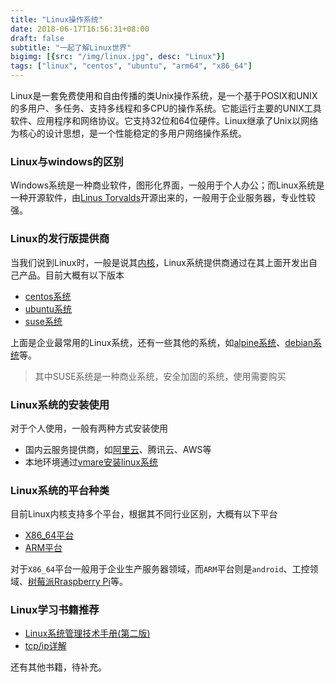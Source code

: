 ```yaml
---
title: "Linux操作系统"
date: 2018-06-17T16:56:31+08:00
draft: false
subtitle: "一起了解Linux世界"
bigimg: [{src: "/img/linux.jpg", desc: "Linux"}]
tags: ["linux", "centos", "ubuntu", "arm64", "x86_64"]
---
```


Linux是一套免费使用和自由传播的类Unix操作系统，是一个基于POSIX和UNIX的多用户、多任务、支持多线程和多CPU的操作系统。它能运行主要的UNIX工具软件、应用程序和网络协议。它支持32位和64位硬件。Linux继承了Unix以网络为核心的设计思想，是一个性能稳定的多用户网络操作系统。

<!--more-->

### Linux与windows的区别
Windows系统是一种商业软件，图形化界面，一般用于个人办公；而Linux系统是一种开源软件，由[Linus Torvalds](https://baike.baidu.com/item/%E6%9E%97%E7%BA%B3%E6%96%AF%C2%B7%E6%89%98%E7%93%A6%E5%85%B9/2122821?fr=aladdin&fromid=9336769&fromtitle=Linus+Torvalds)开源出来的，一般用于企业服务器，专业性较强。  

### Linux的发行版提供商
当我们说到Linux时，一般是说其[内核](https://baike.baidu.com/item/Linux%E5%86%85%E6%A0%B8/10142820?fr=aladdin)，Linux系统提供商通过在其上面开发出自己产品。目前大概有以下版本

- [centos系统](https://www.centos.org/)
- [ubuntu系统](http://www.ubuntu.org.cn/)
- [suse系统](https://www.suse.com/)

上面是企业最常用的Linux系统，还有一些其他的系统，如[alpine系统](https://www.alpinelinux.org/)、[debian系统](https://www.debian.org/)等。  

> 其中SUSE系统是一种商业系统，安全加固的系统，使用需要购买

### Linux系统的安装使用 
对于个人使用，一般有两种方式安装使用  

- 国内云服务提供商，如[阿里云](https://help.aliyun.com/product/25365.html?spm=a2c4g.750001.2.1.iqefaC)、腾讯云、AWS等
- 本地环境通过[vmare安装linux系统](https://www.linuxidc.com/Linux/2016-06/132715.htm)

### Linux系统的平台种类
目前Linux内核支持多个平台，根据其不同行业区别，大概有以下平台

- [X86_64平台](https://baike.baidu.com/item/X86-64/1352293?fr=aladdin&fromid=8464807&fromtitle=X86_64)
- [ARM平台](https://baike.baidu.com/item/ARM/7518299?fr=aladdin)

对于`X86_64`平台一般用于企业生产服务器领域，而`ARM`平台则是`android`、工控领域、[树莓派Rraspberry Pi](https://www.raspberrypi.org/)等。

### Linux学习书籍推荐

- [Linux系统管理技术手册(第二版)](http://vdisk.weibo.com/s/dbMpuweS7uM-E)
- [tcp/ip详解](http://pan.baidu.com/s/1sj0SVYt)

还有其他书籍，待补充。